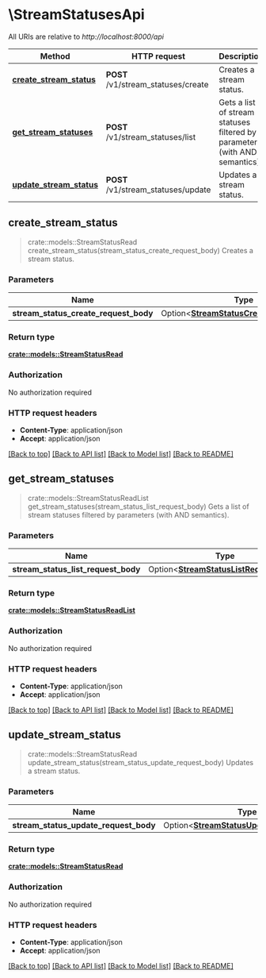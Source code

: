 # \StreamStatusesApi

All URIs are relative to *http://localhost:8000/api*

Method | HTTP request | Description
------------- | ------------- | -------------
[**create_stream_status**](StreamStatusesApi.md#create_stream_status) | **POST** /v1/stream_statuses/create | Creates a stream status.
[**get_stream_statuses**](StreamStatusesApi.md#get_stream_statuses) | **POST** /v1/stream_statuses/list | Gets a list of stream statuses filtered by parameters (with AND semantics).
[**update_stream_status**](StreamStatusesApi.md#update_stream_status) | **POST** /v1/stream_statuses/update | Updates a stream status.



## create_stream_status

> crate::models::StreamStatusRead create_stream_status(stream_status_create_request_body)
Creates a stream status.

### Parameters


Name | Type | Description  | Required | Notes
------------- | ------------- | ------------- | ------------- | -------------
**stream_status_create_request_body** | Option<[**StreamStatusCreateRequestBody**](StreamStatusCreateRequestBody.md)> |  |  |

### Return type

[**crate::models::StreamStatusRead**](StreamStatusRead.md)

### Authorization

No authorization required

### HTTP request headers

- **Content-Type**: application/json
- **Accept**: application/json

[[Back to top]](#) [[Back to API list]](../README.md#documentation-for-api-endpoints) [[Back to Model list]](../README.md#documentation-for-models) [[Back to README]](../README.md)


## get_stream_statuses

> crate::models::StreamStatusReadList get_stream_statuses(stream_status_list_request_body)
Gets a list of stream statuses filtered by parameters (with AND semantics).

### Parameters


Name | Type | Description  | Required | Notes
------------- | ------------- | ------------- | ------------- | -------------
**stream_status_list_request_body** | Option<[**StreamStatusListRequestBody**](StreamStatusListRequestBody.md)> |  |  |

### Return type

[**crate::models::StreamStatusReadList**](StreamStatusReadList.md)

### Authorization

No authorization required

### HTTP request headers

- **Content-Type**: application/json
- **Accept**: application/json

[[Back to top]](#) [[Back to API list]](../README.md#documentation-for-api-endpoints) [[Back to Model list]](../README.md#documentation-for-models) [[Back to README]](../README.md)


## update_stream_status

> crate::models::StreamStatusRead update_stream_status(stream_status_update_request_body)
Updates a stream status.

### Parameters


Name | Type | Description  | Required | Notes
------------- | ------------- | ------------- | ------------- | -------------
**stream_status_update_request_body** | Option<[**StreamStatusUpdateRequestBody**](StreamStatusUpdateRequestBody.md)> |  |  |

### Return type

[**crate::models::StreamStatusRead**](StreamStatusRead.md)

### Authorization

No authorization required

### HTTP request headers

- **Content-Type**: application/json
- **Accept**: application/json

[[Back to top]](#) [[Back to API list]](../README.md#documentation-for-api-endpoints) [[Back to Model list]](../README.md#documentation-for-models) [[Back to README]](../README.md)

